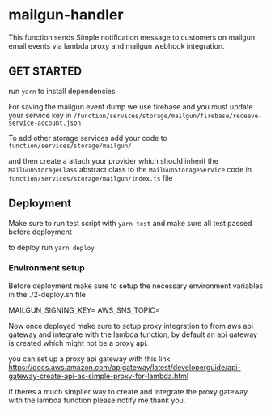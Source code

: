 # mailgun-handler
This function sends Simple notification message to customers on mailgun email events via lambda proxy and mailgun webhook integration.
## GET STARTED
run `yarn` to install dependencies

For saving the mailgun event dump we use firebase and you must update your service key in
    `/function/services/storage/mailgun/firebase/receeve-service-account.json`

To add other storage services add your code to
    `function/services/storage/mailgun/`
    
and then create a attach your provider which should inherit the `MailGunStorageClass` abstract   class to the `MailGunStorageService` code in 
    `function/services/storage/mailgun/index.ts` file

## Deployment
Make sure to run test script with `yarn test` and make sure all test passed before deployment

to deploy run `yarn deploy`

### Environment setup

Before deployment make sure to setup the necessary environment variables in the ./2-deploy.sh file


MAILGUN_SIGNING_KEY=
AWS_SNS_TOPIC=

Now once deployed make sure to setup proxy integration to from aws api gateway and integrate with the lambda function, by default an api gateway is created which might not be a proxy api.

you can set up a proxy api gateway with this link 
https://docs.aws.amazon.com/apigateway/latest/developerguide/api-gateway-create-api-as-simple-proxy-for-lambda.html

if theres a much simplier way to create and integrate the proxy gateway with the lambda function please notify me 
thank you.